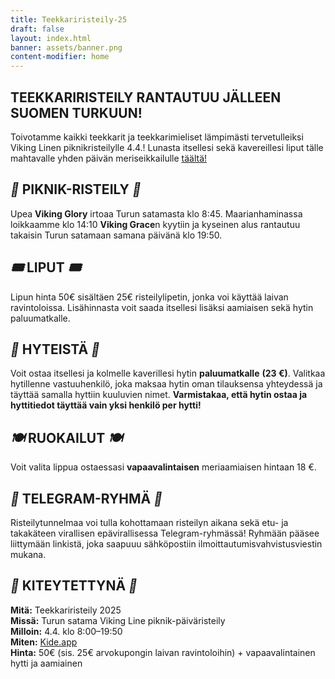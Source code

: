 ```yaml
---
title: Teekkariristeily-25
draft: false
layout: index.html
banner: assets/banner.png
content-modifier: home
---
```


## TEEKKARIRISTEILY RANTAUTUU JÄLLEEN SUOMEN TURKUUN!

Toivotamme kaikki teekkarit ja teekkarimieliset lämpimästi tervetulleiksi Viking Linen piknikristeilylle 4.4.! Lunasta itsellesi sekä kavereillesi liput tälle mahtavalle yhden päivän meriseikkailulle <a href="https://kide.app/events/323b78d4-5d4c-403f-b56b-06d19a56bc58">täältä!</a>

## *🧺* PIKNIK-RISTEILY *🧺*

Upea **Viking Glory** irtoaa Turun satamasta klo 8:45. Maarianhaminassa loikkaamme klo 14:10 **Viking Grace**n kyytiin ja kyseinen alus rantautuu takaisin Turun satamaan samana päivänä klo 19:50.

## *🎟️* LIPUT *🎟️*

Lipun hinta 50€ sisältäen 25€ risteilylipetin, jonka voi käyttää laivan ravintoloissa. Lisähinnasta voit saada itsellesi lisäksi aamiaisen sekä hytin paluumatkalle.

## *🚪* HYTEISTÄ *🚪*

Voit ostaa itsellesi ja kolmelle kaverillesi hytin **paluumatkalle** **(23 €)**. Valitkaa hytillenne vastuuhenkilö, joka maksaa hytin oman tilauksensa yhteydessä ja täyttää samalla hyttiin kuuluvien nimet. **Varmistakaa, että hytin ostaa ja hyttitiedot täyttää vain yksi henkilö per hytti!**

## *🍽️* RUOKAILUT *🍽️*

Voit valita lippua ostaessasi **vapaavalintaisen** meriaamiaisen hintaan 18 €.

## *🤙* TELEGRAM-RYHMÄ *🤙*

Risteilytunnelmaa voi tulla kohottamaan risteilyn aikana sekä etu- ja takakäteen virallisen epävirallisessa Telegram-ryhmässä! Ryhmään pääsee liittymään linkistä, joka saapuuu sähköpostiin ilmoittautumisvahvistusviestin mukana.

## *💎* KITEYTETTYNÄ *💎*

**Mitä:** Teekkariristeily 2025<br>
**Missä:** Turun satama Viking Line piknik-päiväristeily<br>
**Milloin:** 4.4. klo 8:00–19:50<br>
**Miten:** <a href="https://kide.app/events/323b78d4-5d4c-403f-b56b-06d19a56bc58">Kide.app</a><br>
**Hinta:** 50€ (sis. 25€ arvokupongin laivan ravintoloihin) + vapaavalintainen hytti ja aamiainen

